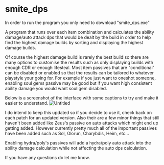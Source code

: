 # smite_dps

In order to run the program you only need to download "smite_dps.exe"

A program that runs over each item combination and calculates the ability damage/auto attack dps that would be dealt by the build in order to help find the highest damage builds by sorting and displaying the highest damage builds. 

Of course the highest damage build is rarely the best build so there are many options to customise the results such as only displaying builds with enough CDR or enough lifesteal. Most item passives that are "conditional" can be disabled or enabled so that the results can be tailored to whatever playstyle your going for. For example if you just want to oneshot someone, enabling soul gems passive may be good but if you want high consistent ability damage you would want soul gem disabled.


Below is a screenshot of the interface with some captions to try and make it easier to understand.
![Untitled](https://user-images.githubusercontent.com/97856152/176965681-62720f12-b11c-428d-b3fa-9d1c5f304b7a.png)


I do intend to keep this updated so if you decide to use it, check back on each patch for an updated version. Also their are a few minor things that still haven't been added like Zeus's passive on auto attacks which might end up getting added. However currently pretty much all of the important passives have been added such as Sol, Olorun, Charybdis, Heim, etc... 

Enabling hydra/poly's passives will add a hydra/poly auto attack into the ability damage calculation while not affecting the auto dps calculation.

If you have any questions do let me know.
